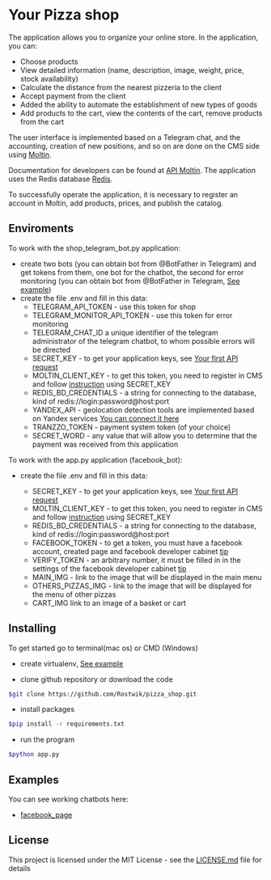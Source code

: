 # Your Pizza shop

The application allows you to organize your online store. In the application, you can:
- Choose products
- View detailed information (name, description, image, weight, price, stock availability)
- Calculate the distance from the nearest pizzeria to the client
- Accept payment from the client
- Added the ability to automate the establishment of new types of goods
- Add products to the cart, view the contents of the cart, remove products from the cart
  
The user interface is implemented based on a Telegram chat, and the accounting, creation of new positions, and so on are done on the CMS side using [Moltin](https://www.elasticpath.com/). 
  
Documentation for developers can be found at [API Moltin](https://elasticpath.dev/docs/getting-started/overview).
The application uses the Redis database [Redis](https://redis.com/).

To successfully operate the application, it is necessary to register an account in Moltin, add products, prices, and publish the catalog.


## Enviroments

To work with the shop_telegram_bot.py application:
- create two bots (you can obtain bot from @BotFather in Telegram) and get tokens from them, one bot for the chatbot, the second for error monitoring
  (you can obtain bot from @BotFather in Telegram, [See example](https://telegra.ph/Awesome-Telegram-Bot-11-11))
- create the file .env and fill in this data:
  - TELEGRAM_API_TOKEN - use this token for shop
  - TELEGRAM_MONITOR_API_TOKEN - use this token for error monitoring
  - TELEGRAM_CHAT_ID a unique identifier of the telegram administrator of the telegram chatbot, to whom possible errors will be directed
  - SECRET_KEY - to get your application keys, see [Your first API request](https://elasticpath.dev/docs/authentication/application-keys/application-keys-cm)
  - MOLTIN_CLIENT_KEY - to get this token, you need to register in CMS and follow [instruction](https://elasticpath.dev/docs/api-overview/your-first-api-request) using SECRET_KEY
  - REDIS_BD_CREDENTIALS - a string for connecting to the database, kind of redis://login:password@host:port
  - YANDEX_API - geolocation detection tools are implemented based on Yandex services [You can connect it here](https://developer.tech.yandex.ru/services)
  - TRANZZO_TOKEN - payment system token (of your choice)
  - SECRET_WORD - any value that will allow you to determine that the payment was received from this application

To work with the app.py application (facebook_bot):
- create the file .env and fill in this data:

  - SECRET_KEY - to get your application keys, see [Your first API request](https://elasticpath.dev/docs/authentication/application-keys/application-keys-cm)
  - MOLTIN_CLIENT_KEY - to get this token, you need to register in CMS and follow [instruction](https://elasticpath.dev/docs/api-overview/your-first-api-request) using SECRET_KEY
  - REDIS_BD_CREDENTIALS - a string for connecting to the database, kind of redis://login:password@host:port
  - FACEBOOK_TOKEN - to get a token, you must have a facebook account, created page and facebook developer cabinet [tip](https://dvmn.org/encyclopedia/api-docs/how-to-get-facebook-api/)
  - VERIFY_TOKEN - an arbitrary number, it must be filled in in the settings of the facebook developer cabinet [tip](https://dvmn.org/encyclopedia/api-docs/how-to-get-facebook-api/)
  - MAIN_IMG - link to the image that will be displayed in the main menu
  - OTHERS_PIZZAS_IMG - link to the image that will be displayed for the menu of other pizzas
  - CART_IMG link to an image of a basket or cart
## Installing

To get started go to terminal(mac os) or CMD (Windows)
- create virtualenv, [See example](https://python-scripts.com/virtualenv)

- clone github repository or download the code

```bash
$git clone https://github.com/Rostwik/pizza_shop.git
```

- install packages

```bash
$pip install -r requirements.txt
```
- run the program 
```bash
$python app.py
```

## Examples

You can see working chatbots here:

- [facebook_page](https://www.facebook.com/profile.php?id=100071479164563)

## License

This project is licensed under the MIT License - see the [LICENSE.md](LICENSE.md) file for details


